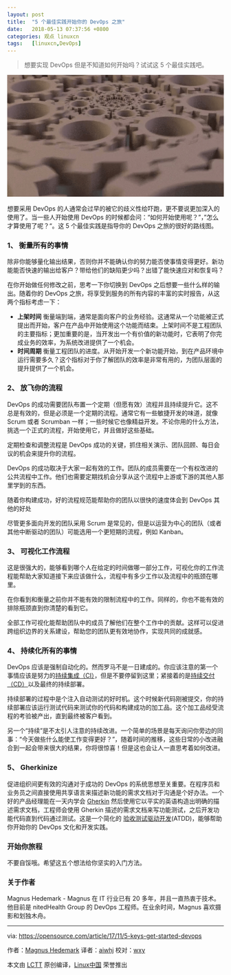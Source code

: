 ```yaml
---
layout: post
title:	"5 个最佳实践开始你的 DevOps 之旅"
date:	2018-05-13 07:37:56 +0800 
categories:	观点 linuxcn 
tags:	[linuxcn,DevOps]
---
```




> 
> 想要实现 DevOps 但是不知道如何开始吗？试试这 5 个最佳实践吧。
> 
> 
> 


![5 best practices for getting started with DevOps](/Asserts/Images/album/201805/13/073759q00kz56ze1eiqe1p.png "5 best practices for getting started with DevOps")


想要采用 DevOps 的人通常会过早的被它的歧义性给吓跑，更不要说更加深入的使用了。当一些人开始使用 DevOps 的时候都会问：“如何开始使用呢？”，”怎么才算使用了呢？“。这 5 个最佳实践是指导你的 DevOps 之旅的很好的路线图。


### 1、 衡量所有的事情


除非你能够量化输出结果，否则你并不能确认你的努力能否使事情变得更好。新功能能否快速的输出给客户？带给他们的缺陷更少吗？出错了能快速应对和恢复吗？


在你开始做任何修改之前，思考一下你切换到 DevOps 之后想要一些什么样的输出。随着你的 DevOps 之旅，将享受到服务的所有内容的丰富的实时报告，从这两个指标考虑一下：


* **上架时间** 衡量端到端，通常是面向客户的业务经验。这通常从一个功能被正式提出而开始，客户在产品中开始使用这个功能而结束。上架时间不是工程团队的主要指标；更加重要的是，当开发出一个有价值的新功能时，它表明了你完成业务的效率，为系统改进提供了一个机会。
* **时间周期** 衡量工程团队的进度。从开始开发一个新功能开始，到在产品环境中运行需要多久？这个指标对于你了解团队的效率是非常有用的，为团队层面的提升提供了一个机会。


### 2、 放飞你的流程


DevOps 的成功需要团队布置一个定期（但愿有效）流程并且持续提升它。这不总是有效的，但是必须是一个定期的流程。通常它有一些敏捷开发的味道，就像 Scrum 或者 Scrumban 一样；一些时候它也像精益开发。不论你用的什么方法，挑选一个正式的流程，开始使用它，并且做好这些基础。


定期检查和调整流程是 DevOps 成功的关键，抓住相关演示、团队回顾、每日会议的机会来提升你的流程。


DevOps 的成功取决于大家一起有效的工作。团队的成员需要在一个有权改进的公共流程中工作。他们也需要定期找机会分享从这个流程中上游或下游的其他人那里学到的东西。


随着你构建成功，好的流程规范能帮助你的团队以很快的速度体会到 DevOps 其他的好处


尽管更多面向开发的团队采用 Scrum 是常见的，但是以运营为中心的团队（或者其他中断驱动的团队）可能选用一个更短期的流程，例如 Kanban。


### 3、 可视化工作流程


这是很强大的，能够看到哪个人在给定的时间做哪一部分工作，可视化你的工作流程能帮助大家知道接下来应该做什么，流程中有多少工作以及流程中的瓶颈在哪里。


在你看到和衡量之前你并不能有效的限制流程中的工作。同样的，你也不能有效的排除瓶颈直到你清楚的看到它。


全部工作可视化能帮助团队中的成员了解他们在整个工作中的贡献。这样可以促进跨组织边界的关系建设，帮助您的团队更有效地协作，实现共同的成就感。


### 4、 持续化所有的事情


DevOps 应该是强制自动化的。然而罗马不是一日建成的。你应该注意的第一个事情应该是努力的[持续集成（CI）](https://martinfowler.com/articles/continuousIntegration.html)，但是不要停留到这里；紧接着的是[持续交付（CD）](https://martinfowler.com/bliki/ContinuousDelivery.html)以及最终的持续部署。


持续部署的过程中是个注入自动测试的好时机。这个时候新代码刚被提交，你的持续部署应该运行测试代码来测试你的代码和构建成功的加工品。这个加工品经受流程的考验被产出，直到最终被客户看到。


另一个“持续”是不太引人注意的持续改进。一个简单的场景是每天询问你旁边的同事：“今天做些什么能使工作变得更好？”，随着时间的推移，这些日常的小改进融合到一起会带来很大的结果，你将很惊喜！但是这也会让人一直思考着如何改进。


### 5、 Gherkinize


促进组织间更有效的沟通对于成功的 DevOps 的系统思想至关重要。在程序员和业务员之间直接使用共享语言来描述新功能的需求文档对于沟通是个好办法。一个好的产品经理能在一天内学会 [Gherkin](https://cucumber.io/docs/reference) 然后使用它以平实的英语构造出明确的描述需求文档，工程师会使用 Gherkin 描述的需求文档来写功能测试，之后开发功能代码直到代码通过测试。这是一个简化的 [验收测试驱动开发](https://en.wikipedia.org/wiki/Acceptance_test%E2%80%93driven_development)(ATDD)，能够帮助你开始你的 DevOps 文化和开发实践。


### 开始你旅程


不要自馁哦。希望这五个想法给你坚实的入门方法。


### 关于作者


Magnus Hedemark - Magnus 在 IT 行业已有 20 多年，并且一直热衷于技术。他目前是 nitedHealth Group 的 DevOps 工程师。在业余时间，Magnus 喜欢摄影和划独木舟。




---


via: <https://opensource.com/article/17/11/5-keys-get-started-devops>


作者：[Magnus Hedemark](https://opensource.com/users/magnus919) 译者：[aiwhj](https://github.com/aiwhj) 校对：[wxy](https://github.com/wxy)


本文由 [LCTT](https://github.com/LCTT/TranslateProject) 原创编译，[Linux中国](https://linux.cn/) 荣誉推出
